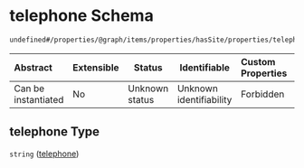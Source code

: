 # telephone Schema

```txt
undefined#/properties/@graph/items/properties/hasSite/properties/telephone
```




| Abstract            | Extensible | Status         | Identifiable            | Custom Properties | Additional Properties | Access Restrictions | Defined In                                                                      |
| :------------------ | ---------- | -------------- | ----------------------- | :---------------- | --------------------- | ------------------- | ------------------------------------------------------------------------------- |
| Can be instantiated | No         | Unknown status | Unknown identifiability | Forbidden         | Allowed               | none                | [ndl-isil.schema.json\*](../../out/ndl-isil.schema.json "open original schema") |

## telephone Type

`string` ([telephone](ndl-isil-properties-json-ld-graph-organization-properties-hassite-properties-telephone.md))
